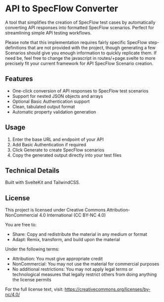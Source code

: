 # API to SpecFlow Converter

A tool that simplifies the creation of SpecFlow test cases by automatically converting API responses into formatted SpecFlow scenarios. Perfect for streamlining simple API testing workflows.

Please note that this implementation requires fairly specific SpecFlow step-definitions that are not provided with the project, though generating a few Scenarios should give you enough information to quickly replicate them. If need be, feel free to change the javascript in routes/+page.svelte to more precisely fit your current framework for API SpecFlow Scenario creation.

## Features
- One-click conversion of API responses to SpecFlow test scenarios
- Support for nested JSON objects and arrays
- Optional Basic Authentication support
- Clean, tabulated output format
- Automatic property validation generation

## Usage
1. Enter the base URL and endpoint of your API
2. Add Basic Authentication if required
3. Click Generate to create SpecFlow scenarios
4. Copy the generated output directly into your test files

## Technical Details
Built with SvelteKit and TailwindCSS.

## License
This project is licensed under Creative Commons Attribution-NonCommercial 4.0 International (CC BY-NC 4.0)

You are free to:
- Share: Copy and redistribute the material in any medium or format
- Adapt: Remix, transform, and build upon the material

Under the following terms:
- Attribution: You must give appropriate credit
- NonCommercial: You may not use the material for commercial purposes
- No additional restrictions: You may not apply legal terms or technological measures that legally restrict others from doing anything the license permits

For the full license text, visit: https://creativecommons.org/licenses/by-nc/4.0/
